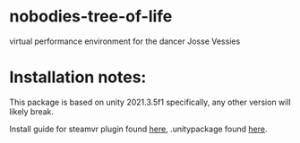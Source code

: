# nobodies-tree-of-life
virtual performance environment for the dancer Josse Vessies 

# Installation notes:
This package is based on unity 2021.3.5f1 specifically, any other version will likely break.

Install guide for steamvr plugin found [here](https://github.com/ValveSoftware/unity-xr-plugin#QuickStart), .unitypackage found [here](https://github.com/ValveSoftware/steamvr_unity_plugin/releases/).
